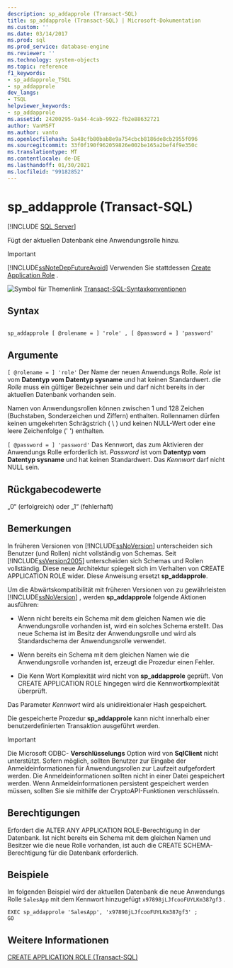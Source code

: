 ```yaml
---
description: sp_addapprole (Transact-SQL)
title: sp_addapprole (Transact-SQL) | Microsoft-Dokumentation
ms.custom: ''
ms.date: 03/14/2017
ms.prod: sql
ms.prod_service: database-engine
ms.reviewer: ''
ms.technology: system-objects
ms.topic: reference
f1_keywords:
- sp_addapprole_TSQL
- sp_addapprole
dev_langs:
- TSQL
helpviewer_keywords:
- sp_addapprole
ms.assetid: 24200295-9a54-4cab-9922-fb2e88632721
author: VanMSFT
ms.author: vanto
ms.openlocfilehash: 5a48cfb80bab8e9a754cbcb8186de8cb2955f096
ms.sourcegitcommit: 33f0f190f962059826e002be165a2bef4f9e350c
ms.translationtype: MT
ms.contentlocale: de-DE
ms.lasthandoff: 01/30/2021
ms.locfileid: "99182852"
---
```

# <a name="sp_addapprole-transact-sql"></a>sp_addapprole (Transact-SQL)
[!INCLUDE [SQL Server](../../includes/applies-to-version/sqlserver.md)]

  Fügt der aktuellen Datenbank eine Anwendungsrolle hinzu.  
  
> [!IMPORTANT]  
>  [!INCLUDE[ssNoteDepFutureAvoid](../../includes/ssnotedepfutureavoid-md.md)] Verwenden Sie stattdessen [Create Application Role](../../t-sql/statements/create-application-role-transact-sql.md) .  
  
 ![Symbol für Themenlink](../../database-engine/configure-windows/media/topic-link.gif "Symbol für Themenlink") [Transact-SQL-Syntaxkonventionen](../../t-sql/language-elements/transact-sql-syntax-conventions-transact-sql.md)  
  
## <a name="syntax"></a>Syntax  
  
```  
  
sp_addapprole [ @rolename = ] 'role' , [ @password = ] 'password'  
```  
  
## <a name="arguments"></a>Argumente  
`[ @rolename = ] 'role'` Der Name der neuen Anwendungs Rolle. *Role* ist vom **Datentyp vom Datentyp sysname** und hat keinen Standardwert. die *Rolle* muss ein gültiger Bezeichner sein und darf nicht bereits in der aktuellen Datenbank vorhanden sein.  
  
 Namen von Anwendungsrollen können zwischen 1 und 128 Zeichen (Buchstaben, Sonderzeichen und Ziffern) enthalten. Rollennamen dürfen keinen umgekehrten Schrägstrich ( \\ ) und keinen NULL-Wert oder eine leere Zeichenfolge (' ') enthalten.  
  
`[ @password = ] 'password'` Das Kennwort, das zum Aktivieren der Anwendungs Rolle erforderlich ist. *Password* ist vom **Datentyp vom Datentyp sysname** und hat keinen Standardwert. Das *Kennwort* darf nicht NULL sein.  
  
## <a name="return-code-values"></a>Rückgabecodewerte  
 „0“ (erfolgreich) oder „1“ (fehlerhaft)  
  
## <a name="remarks"></a>Bemerkungen  
 In früheren Versionen von [!INCLUDE[ssNoVersion](../../includes/ssnoversion-md.md)] unterscheiden sich Benutzer (und Rollen) nicht vollständig von Schemas. Seit [!INCLUDE[ssVersion2005](../../includes/ssversion2005-md.md)] unterscheiden sich Schemas und Rollen vollständig. Diese neue Architektur spiegelt sich im Verhalten von CREATE APPLICATION ROLE wider. Diese Anweisung ersetzt **sp_addapprole**.  
  
 Um die Abwärtskompatibilität mit früheren Versionen von zu gewährleisten [!INCLUDE[ssNoVersion](../../includes/ssnoversion-md.md)] , werden **sp_addapprole** folgende Aktionen ausführen:  
  
-   Wenn nicht bereits ein Schema mit dem gleichen Namen wie die Anwendungsrolle vorhanden ist, wird ein solches Schema erstellt. Das neue Schema ist im Besitz der Anwendungsrolle und wird als Standardschema der Anwendungsrolle verwendet.  
  
-   Wenn bereits ein Schema mit dem gleichen Namen wie die Anwendungsrolle vorhanden ist, erzeugt die Prozedur einen Fehler.  
  
-   Die Kenn Wort Komplexität wird nicht von **sp_addapprole** geprüft. Von CREATE APPLICATION ROLE hingegen wird die Kennwortkomplexität überprüft.  
  
 Das Parameter *Kennwort* wird als unidirektionaler Hash gespeichert.  
  
 Die gespeicherte Prozedur **sp_addapprole** kann nicht innerhalb einer benutzerdefinierten Transaktion ausgeführt werden.  
  
> [!IMPORTANT]  
>  Die Microsoft ODBC- **Verschlüsselungs** Option wird von **SqlClient** nicht unterstützt. Sofern möglich, sollten Benutzer zur Eingabe der Anmeldeinformationen für Anwendungsrollen zur Laufzeit aufgefordert werden. Die Anmeldeinformationen sollten nicht in einer Datei gespeichert werden. Wenn Anmeldeinformationen persistent gespeichert werden müssen, sollten Sie sie mithilfe der CryptoAPI-Funktionen verschlüsseln.  
  
## <a name="permissions"></a>Berechtigungen  
 Erfordert die ALTER ANY APPLICATION ROLE-Berechtigung in der Datenbank. Ist nicht bereits ein Schema mit dem gleichen Namen und Besitzer wie die neue Rolle vorhanden, ist auch die CREATE SCHEMA-Berechtigung für die Datenbank erforderlich.  
  
## <a name="examples"></a>Beispiele  
 Im folgenden Beispiel wird der aktuellen Datenbank die neue Anwendungs Rolle `SalesApp` mit dem Kennwort hinzugefügt `x97898jLJfcooFUYLKm387gf3` .  
  
```  
EXEC sp_addapprole 'SalesApp', 'x97898jLJfcooFUYLKm387gf3' ;  
GO  
```  
  
## <a name="see-also"></a>Weitere Informationen  
 [CREATE APPLICATION ROLE &#40;Transact-SQL&#41;](../../t-sql/statements/create-application-role-transact-sql.md)  
  
  
